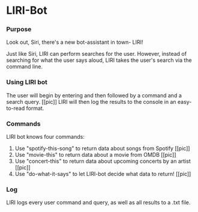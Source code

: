 # LIRI-Bot
### Purpose

Look out, Siri, there's a new bot-assistant in town- LIRI! 

Just like Siri, LIRI can perform searches for the user. However, instead of searching for what the user says aloud, LIRI takes the user's search via the command line. 

### Using LIRI bot

The user will begin by entering <node> and then <liri> followed by a command and a search query.
  [[pic]]
LIRI will then log the results to the console in an easy-to-read format.

### Commands

LIRI bot knows four commands:
  1. Use "spotify-this-song" to return data about songs from Spotify
      [[pic]]
  2. Use "movie-this" to return data about a movie from OMDB
      [[pic]]
  3. Use "concert-this" to return data about upcoming concerts by an artist
      [[pic]]
  4. Use "do-what-it-says" to let LIRI-bot decide what data to return!
      [[pic]]

### Log

LIRI logs every user command and query, as well as all results to a .txt file. 
